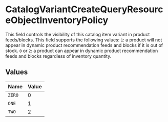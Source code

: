 # CatalogVariantCreateQueryResourceObjectInventoryPolicy

This field controls the visibility of this catalog item variant in product feeds/blocks. This field supports the following values:
`1`: a product will not appear in dynamic product recommendation feeds and blocks if it is out of stock.
`0` or `2`: a product can appear in dynamic product recommendation feeds and blocks regardless of inventory quantity.


## Values

| Name   | Value  |
| ------ | ------ |
| `ZERO` | 0      |
| `ONE`  | 1      |
| `TWO`  | 2      |